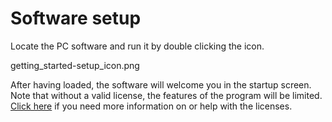 # Software setup

Locate the PC software and run it by double clicking the icon.

getting_started-setup_icon.png

After having loaded, the software will welcome you in the startup screen.
Note that without a valid license, the features of the program will be limited.
[Click here](cxRTLS_license.html) if you need more information on or help with the licenses.

